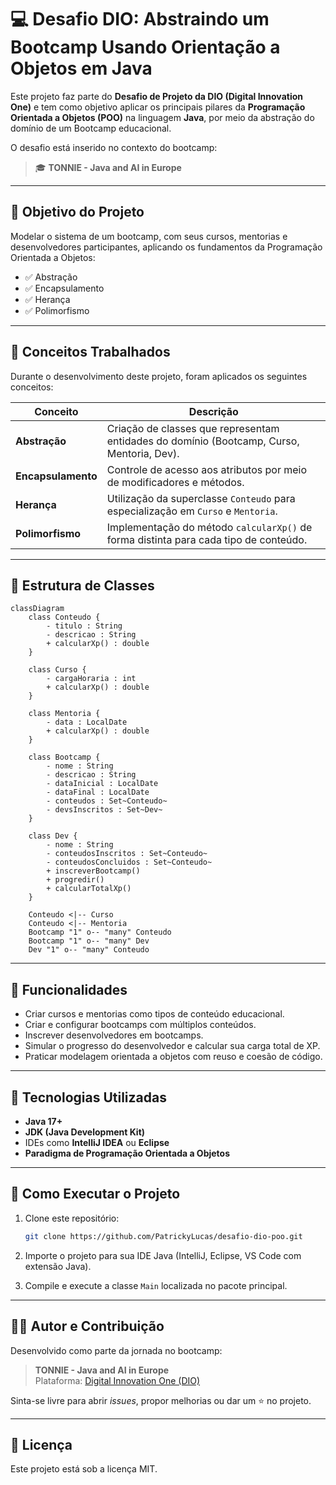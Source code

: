# 💻 Desafio DIO: Abstraindo um Bootcamp Usando Orientação a Objetos em Java

Este projeto faz parte do **Desafio de Projeto da DIO (Digital Innovation One)** e tem como objetivo aplicar os principais pilares da **Programação Orientada a Objetos (POO)** na linguagem **Java**, por meio da abstração do domínio de um Bootcamp educacional.

O desafio está inserido no contexto do bootcamp:

> 🎓 **TONNIE - Java and AI in Europe**

---

## 🚀 Objetivo do Projeto

Modelar o sistema de um bootcamp, com seus cursos, mentorias e desenvolvedores participantes, aplicando os fundamentos da Programação Orientada a Objetos:

- ✅ Abstração  
- ✅ Encapsulamento  
- ✅ Herança  
- ✅ Polimorfismo

---

## 🧠 Conceitos Trabalhados

Durante o desenvolvimento deste projeto, foram aplicados os seguintes conceitos:

| Conceito | Descrição |
|---------|-----------|
| **Abstração** | Criação de classes que representam entidades do domínio (Bootcamp, Curso, Mentoria, Dev). |
| **Encapsulamento** | Controle de acesso aos atributos por meio de modificadores e métodos. |
| **Herança** | Utilização da superclasse `Conteudo` para especialização em `Curso` e `Mentoria`. |
| **Polimorfismo** | Implementação do método `calcularXp()` de forma distinta para cada tipo de conteúdo. |

---

## 🧱 Estrutura de Classes

```mermaid
classDiagram
    class Conteudo {
        - titulo : String
        - descricao : String
        + calcularXp() : double
    }

    class Curso {
        - cargaHoraria : int
        + calcularXp() : double
    }

    class Mentoria {
        - data : LocalDate
        + calcularXp() : double
    }

    class Bootcamp {
        - nome : String
        - descricao : String
        - dataInicial : LocalDate
        - dataFinal : LocalDate
        - conteudos : Set~Conteudo~
        - devsInscritos : Set~Dev~
    }

    class Dev {
        - nome : String
        - conteudosInscritos : Set~Conteudo~
        - conteudosConcluidos : Set~Conteudo~
        + inscreverBootcamp()
        + progredir()
        + calcularTotalXp()
    }

    Conteudo <|-- Curso
    Conteudo <|-- Mentoria
    Bootcamp "1" o-- "many" Conteudo
    Bootcamp "1" o-- "many" Dev
    Dev "1" o-- "many" Conteudo
```

---

## 📌 Funcionalidades

- Criar cursos e mentorias como tipos de conteúdo educacional.
- Criar e configurar bootcamps com múltiplos conteúdos.
- Inscrever desenvolvedores em bootcamps.
- Simular o progresso do desenvolvedor e calcular sua carga total de XP.
- Praticar modelagem orientada a objetos com reuso e coesão de código.

---

## 📂 Tecnologias Utilizadas

- **Java 17+**
- **JDK (Java Development Kit)**
- IDEs como **IntelliJ IDEA** ou **Eclipse**
- **Paradigma de Programação Orientada a Objetos**

---

## 📎 Como Executar o Projeto

1. Clone este repositório:
   ```bash
   git clone https://github.com/PatrickyLucas/desafio-dio-poo.git
   ```

2. Importe o projeto para sua IDE Java (IntelliJ, Eclipse, VS Code com extensão Java).

3. Compile e execute a classe `Main` localizada no pacote principal.

---

## 👨‍🏫 Autor e Contribuição

Desenvolvido como parte da jornada no bootcamp:

> **TONNIE - Java and AI in Europe**  
> Plataforma: [Digital Innovation One (DIO)](https://www.dio.me/)

Sinta-se livre para abrir *issues*, propor melhorias ou dar um ⭐ no projeto.

---

## 📝 Licença

Este projeto está sob a licença MIT.
```

